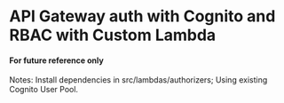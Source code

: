 # API Gateway auth with Cognito and RBAC with Custom Lambda

#### For future reference only

Notes: Install dependencies in src/lambdas/authorizers;
       Using existing Cognito User Pool.
